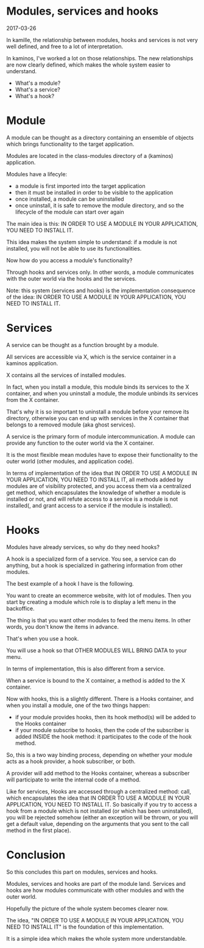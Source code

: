 Modules, services and hooks 
=============================
2017-03-26


In kamille, the relationship between modules, hooks and services is not very well defined,
and free to a lot of interpretation.


In kaminos, I've worked a lot on those relationships.
The new relationships are now clearly defined, which makes the whole system easier to understand.






- What's a module?
- What's a service?
- What's a hook?



Module
===============
A module can be thought as a directory containing an ensemble of objects which
brings functionality to the target application.

Modules are located in the class-modules directory of a (kaminos) application.


Modules have a lifecyle:

- a module is first imported into the target application
- then it must be installed in order to be visible to the application
- once installed, a module can be uninstalled
- once uninstall, it is safe to remove the module directory, and so the lifecycle of the module can start over again


The main idea is this: IN ORDER TO USE A MODULE IN YOUR APPLICATION, YOU NEED TO INSTALL IT.

This idea makes the system simple to understand: if a module is not installed, you will not be able to use its functionalities.

Now how do you access a module's functionality?

Through hooks and services only.
In other words, a module communicates with the outer world via the hooks and the services.


Note: this system (services and hooks) is the implementation consequence of the 
idea: IN ORDER TO USE A MODULE IN YOUR APPLICATION, YOU NEED TO INSTALL IT.



Services
============

A service can be thought as a function brought by a module.

All services are accessible via X, which is the service container in a kaminos application.
 
X contains all the services of installed modules.

In fact, when you install a module, this module binds its services to the X container,
and when you uninstall a module, the module unbinds its services from the X container.

That's why it is so important to uninstall a module before your remove its directory, otherwise you can end up
with services in the X container that belongs to a removed module (aka ghost services).
 
 
A service is the primary form of module intercommunication.
A module can provide any function to the outer world via the X container.

It is the most flexible mean modules have to expose their functionality to the outer world (other modules, and application code).


In terms of implementation of the idea that IN ORDER TO USE A MODULE IN YOUR APPLICATION, YOU NEED TO INSTALL IT,
all methods added by modules are of visibility protected, and you access them via a centralized get method,
which encapsulates the knowledge of whether a module is installed or not, and will refute access to a service
is a module is not installed(, and grant access to a service if the module is installed).


Hooks
=========

Modules have already services, so why do they need hooks?

A hook is a specialized form of a service.
You see, a service can do anything, but a hook is specialized in gathering information from other modules.

The best example of a hook I have is the following.

You want to create an ecommerce website, with lot of modules.
Then you start by creating a module which role is to display a left menu in the backoffice.

The thing is that you want other modules to feed the menu items.
In other words, you don't know the items in advance.

That's when you use a hook.

You will use a hook so that OTHER MODULES WILL BRING DATA to your menu.


In terms of implementation, this is also different from a service.

When a service is bound to the X container, a method is added to the X container.

Now with hooks, this is a slightly different.
There is a Hooks container, and when you install a module, one of the two things happen:

- if your module provides hooks, then its hook method(s) will be added to the Hooks container
- if your module subscribe to hooks, then the code of the subscriber is added INSIDE the hook method: 
                        it participates to the code of the hook method. 


So, this is a two way binding process, depending on whether your module acts as a hook provider, a hook subscriber,
or both.

A provider will add method to the Hooks container, whereas a subscriber will participate to write the internal code
of a method.


Like for services, Hooks are accessed through a centralized method: call, which encapsulates the idea that 
IN ORDER TO USE A MODULE IN YOUR APPLICATION, YOU NEED TO INSTALL IT.
So basically if you try to access a hook from a module which is not installed (or which has been uninstalled),
you will be rejected somehow (either an exception will be thrown, or you will get a default value,
depending on the arguments that you sent to the call method in the first place).






Conclusion
=============


So this concludes this part on modules, services and hooks.

Modules, services and hooks are part of the module land.
Services and hooks are how modules communicate with other modules and with the outer world.

Hopefully the picture of the whole system becomes clearer now.

The idea, "IN ORDER TO USE A MODULE IN YOUR APPLICATION, YOU NEED TO INSTALL IT"
is the foundation of this implementation.

It is a simple idea which makes the whole system more understandable.


































